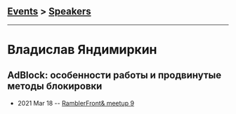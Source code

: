 ## [Events](../README.md) > [Speakers](../speakers.md)
---

# Владислав Яндимиркин

## AdBlock: особенности работы и продвинутые методы блокировки
- 2021 Mar 18 -- [RamblerFront&amp; meetup 9](https://www.youtube.com/watch?v=0zi4egFKmbs)    
